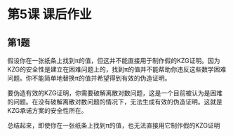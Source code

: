 # 第5课 课后作业

## 第1题 

假设你在一张纸条上找到π的值，但这并不能直接用于制作假的KZG证明。因为KZG的安全性是建立在困难问题上的，找到π的值并不能帮助你违反这些数学困难问题。你不能简单地替换π的值并希望得到有效的伪造证明。

要伪造有效的KZG证明，你需要破解离散对数问题，这是一个目前被认为是困难的问题。在没有破解离散对数问题的情况下，无法生成有效的伪造证明。这就是KZG承诺方案的安全性所在。

总结起来，即使你在一张纸条上找到π的值，也无法直接用它制作假的KZG证明
